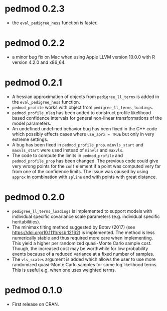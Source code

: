 # pedmod 0.2.3
* the `eval_pedigree_hess` function is faster.

# pedmod 0.2.2
* a minor bug fix on Mac when using Apple LLVM version 10.0.0 with R version
  4.2.0 and x86_64.

# pedmod 0.2.1
* A hessian approximation of objects from `pedigree_ll_terms` is added in 
  the `eval_pedigree_hess` function.
* `pedmod_profile` works with object from `pedigree_ll_terms_loadings`.
* `pedmod_profile_nleq` has been added to construct profile likelihood based 
  confidence intervals for general non-linear transformations of the model 
  parameters.
* An undefined undefined behavior bug has been fixed in the C++ code which 
  possibly effects cases where `use_aprx = TRUE` but only in very extreme 
  settings.
* A bug has been fixed in `pedmod_profile_prop`. `minvls_start` and 
  `maxvls_start` were used instead of `minvls` and `maxvls`.
* The code to compute the limits in `pedmod_profile` and `pedmod_profile_prop` 
  has been changed. The previous code could give very wrong points for the 
  `conf` element if a point was computed very far from one of the confidence 
  limits. The issue was caused by using `approx` in combination with 
  `spline` and with points with great distance.

# pedmod 0.2.0
* `pedigree_ll_terms_loadings` is implemented to support models with individual 
  specific covariance scale parameters (e.g. individual specific 
  heritabilities).
* The minimax tilting method suggested by Botev (2017) (see 
  https://doi.org/10.1111/rssb.12162) is implemented. The method is less 
  numerically stable and thus required more care when implementing. This yield a 
  higher per randomized quasi-Monte Carlo sample cost. Though, the increased 
  cost may be worthwhile for low probability events because of a reduced 
  variance at a fixed number of samples.
* The `vls_scales` argument is added which allows the user to use more 
  randomized quasi-Monte Carlo samples for some log likelihood terms. This is 
  useful e.g. when one uses weighted terms.

# pedmod 0.1.0 
* First release on CRAN.
